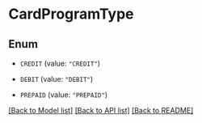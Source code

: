 # CardProgramType

## Enum


* `CREDIT` (value: `"CREDIT"`)

* `DEBIT` (value: `"DEBIT"`)

* `PREPAID` (value: `"PREPAID"`)


[[Back to Model list]](../README.md#documentation-for-models) [[Back to API list]](../README.md#documentation-for-api-endpoints) [[Back to README]](../README.md)



